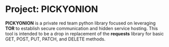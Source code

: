 # Project: PICKYONION

**PICKYONION** is a private red team python library focused on leveraging **TOR** to establish secure communication and hidden service hosting. This tool is intended to be a drop in replacement of the **requests** library for basic GET, POST, PUT, PATCH, and DELETE methods.
